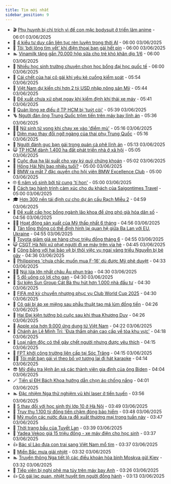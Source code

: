 ```yaml
---
title: Tim mới nhất
sidebar_position: 9
---
```


<!-- vnexpress-tin-moi-nhat:START -->
- 🎬 [Phụ huynh bị chỉ trích vì để con mặc bodysuit ở triển lãm anime](https://vnexpress.net/phu-huynh-bi-chi-trich-vi-de-con-mac-bodysuit-o-trien-lam-anime-4893803.html) - 06:01 03/06/2025
- 🐎 [4 kiểu tư duy cần liên tục rèn luyện trong thời AI](https://vnexpress.net/4-kieu-tu-duy-can-lien-tuc-ren-luyen-trong-thoi-ai-4893746.html) - 06:00 03/06/2025
- 🦍 [Tôi &#39;bới lông tìm vết&#39; khi điện thoại bạn gái hết pin](https://vnexpress.net/toi-boi-long-tim-vet-khi-dien-thoai-ban-gai-het-pin-4893055.html) - 06:00 03/06/2025
- 🏊 [Vinamilk tặng gần 70.000 hộp sữa cho trẻ khó khăn dịp 1/6](https://vnexpress.net/vinamilk-tang-gan-70-000-hop-sua-cho-tre-kho-khan-dip-1-6-4893899.html) - 06:00 03/06/2025
- 🎊 [Nhiều học sinh trường chuyên chọn học bổng đại học quốc tế](https://vnexpress.net/nhieu-hoc-sinh-truong-chuyen-chon-hoc-bong-dai-hoc-quoc-te-4892033.html) - 06:00 03/06/2025
- 🎃 [Cái chết của hai cô gái khi yêu kẻ cuồng kiểm soát](https://vnexpress.net/cai-chet-cua-hai-co-gai-khi-yeu-ke-cuong-kiem-soat-4893876.html) - 05:54 03/06/2025
- 🧰 [Việt Nam dự kiến chi hơn 2 tỷ USD nhập nông sản Mỹ](https://vnexpress.net/viet-nam-du-kien-chi-hon-2-ty-usd-nhap-nong-san-my-4893848.html) - 05:44 03/06/2025
- 🔭 [Đề xuất chưa xử phạt ngay khi kiểm định khí thải xe máy](https://vnexpress.net/de-xuat-chua-xu-phat-ngay-khi-kiem-dinh-khi-thai-xe-may-4893868.html) - 05:41 03/06/2025
- 🫶 [Quán lòng xe điếu ở TP HCM bị &#39;tuýt còi&#39;](https://vnexpress.net/quan-long-xe-dieu-o-tp-hcm-bi-tuyt-coi-4893896.html) - 05:39 03/06/2025
- 🪜 [Người đàn ông Trung Quốc trộm tiền trên máy bay lĩnh án](https://vnexpress.net/nguoi-dan-ong-trung-quoc-trom-tien-tren-may-bay-linh-an-4893912.html) - 05:36 03/06/2025
- 👨‍🏫 [Nữ sinh tử vong khi chạy xe vào &#39;điểm mù&#39;](https://vnexpress.net/nu-sinh-tu-vong-khi-chay-xe-vao-diem-mu-4893886.html) - 05:16 03/06/2025
- 🎊 [Diện mạo thay đổi ngỡ ngàng của thai phụ Trung Quốc](https://vnexpress.net/dien-mao-thay-doi-ngo-ngang-cua-thai-phu-trung-quoc-4893875.html) - 05:16 03/06/2025
- 🎊 [Người đánh gục bạn gái trong quán cà phê lĩnh án](https://vnexpress.net/nguoi-danh-guc-ban-gai-trong-quan-ca-phe-linh-an-4893892.html) - 05:13 03/06/2025
- 😺 [TP HCM dành 1.400 ha đất phát triển nhà ở xã hội](https://vnexpress.net/tp-hcm-danh-1-400-ha-dat-phat-trien-nha-o-xa-hoi-4893715.html) - 05:05 03/06/2025
- 🐘 [Cuộc đua hạ lãi suất cho vay ký quỹ chứng khoán](https://vnexpress.net/cuoc-dua-ha-lai-suat-cho-vay-ky-quy-chung-khoan-4892170.html) - 05:02 03/06/2025
- 🌁 [Hồng Hài Nhi bao nhiêu tuổi?](https://vnexpress.net/crossword-giai-o-chu-o-chu-hong-hai-nhi-bao-nhieu-tuoi-4882129.html) - 05:00 03/06/2025
- 🐲 [BMW ra mắt 7 đặc quyền cho hội viên BMW Excellence Club](https://vnexpress.net/bmw-ra-mat-7-dac-quyen-cho-hoi-vien-bmw-excellence-club-4893887.html) - 05:00 03/06/2025
- 🤓 [6 năm vô sinh bởi tử cung &#39;tí hon&#39;](https://vnexpress.net/6-nam-vo-sinh-boi-tu-cung-ti-hon-4893758.html) - 05:00 03/06/2025
- 💪 [Cách tạo hành trình cảm xúc cho du khách của Saigontimes Travel](https://vnexpress.net/cach-tao-hanh-trinh-cam-xuc-cho-du-khach-cua-saigontimes-travel-4893570.html) - 05:00 03/06/2025
- 🎓 [Hơn 300 nền tái định cư cho dự án cầu Rạch Miễu 2](https://vnexpress.net/hon-300-nen-tai-dinh-cu-cho-du-an-cau-rach-mieu-2-4893895.html) - 04:59 03/06/2025
- 🫣 [Đề xuất cấp học bổng ngành lão khoa để ứng phó già hóa dân số](https://vnexpress.net/de-xuat-cap-hoc-bong-nganh-lao-khoa-de-ung-pho-gia-hoa-dan-so-4893623.html) - 04:56 03/06/2025
- 🧑‍💻 [Hoạt động sản xuất của Mỹ thấp nhất 6 tháng](https://vnexpress.net/hoat-dong-san-xuat-cua-my-thap-nhat-6-thang-4893835.html) - 04:56 03/06/2025
- 🐲 [Tân tổng thống có thể định hình lại quan hệ giữa Ba Lan với EU, Ukraine](https://vnexpress.net/tan-tong-thong-co-the-dinh-hinh-lai-quan-he-giua-ba-lan-voi-eu-ukraine-4893497.html) - 04:55 03/06/2025
- 🌝 [Toyota giảm giá xe hàng chục triệu đồng tháng 6](https://vnexpress.net/toyota-giam-gia-xe-hang-chuc-trieu-dong-thang-6-4893773.html) - 04:55 03/06/2025
- 😺 [CSGT Hà Nội xử phạt người đi xe máy trên vỉa hè](https://vnexpress.net/csgt-ha-noi-xu-phat-nguoi-di-xe-may-tren-via-he-4893826.html) - 04:45 03/06/2025
- 🐎 [Công bằng với hai bảo vệ bị thôi việc vụ ngai vàng triều Nguyễn bị bẻ gãy](https://vnexpress.net/ngai-vang-trieu-nguyen-bi-be-gay-trach-nhiem-sau-thoi-viec-hai-bao-ve-4893807.html) - 04:36 03/06/2025
- 🎡 [Philippines &#39;chưa chắc muốn mua F-16&#39; dù được Mỹ phê duyệt](https://vnexpress.net/philippines-chua-chac-muon-mua-f-16-du-duoc-my-phe-duyet-4893769.html) - 04:33 03/06/2025
- 👨‍🏫 [Núi lửa lớn nhất châu Âu phun trào](https://vnexpress.net/nui-lua-lon-nhat-chau-au-phun-trao-4893707.html) - 04:30 03/06/2025
- 🦆 [5 đồ uống có lợi cho gan](https://vnexpress.net/5-do-uong-co-loi-cho-gan-4893833.html) - 04:30 03/06/2025
- 🚦 [Sự kiện Sun Group Cát Bà thu hút hơn 1.000 nhà đầu tư](https://vnexpress.net/su-kien-sun-group-cat-ba-thu-hut-hon-1-000-nha-dau-tu-4893557.html) - 04:30 03/06/2025
- 💫 [FIFA mở kỳ chuyển nhượng phục vụ Club World Cup 2025](https://vnexpress.net/fifa-mo-ky-chuyen-nhuong-phuc-vu-club-world-cup-2025-4893281.html) - 04:30 03/06/2025
- 🎉 [Cô gái bị áp xe miệng sau phẫu thuật tạo má lúm đồng tiền](https://vnexpress.net/co-gai-bi-ap-xe-mieng-sau-phau-thuat-tao-ma-lum-dong-tien-4893791.html) - 04:26 03/06/2025
- 🌋 [Hai Đại kiện tướng bỏ cuộc sau khi thua Khương Duy](https://vnexpress.net/hai-dai-kien-tuong-bo-cuoc-sau-khi-thua-khuong-duy-4893789.html) - 04:26 03/06/2025
- 🤖 [Apple xóa hơn 9.000 ứng dụng từ Việt Nam](https://vnexpress.net/apple-xoa-hon-9-000-ung-dung-tu-viet-nam-4893624.html) - 04:22 03/06/2025
- 🦏 [Chánh án Lê Minh Trí: &#39;Đưa thẩm phán cao cấp về tòa khu vực&#39;](https://vnexpress.net/chanh-an-le-minh-tri-dua-tham-phan-cao-cap-ve-toa-khu-vuc-4893816.html) - 04:18 03/06/2025
- 🦩 [Loại nấm độc có thể gây chết người nhưng được yêu thích](https://vnexpress.net/loai-nam-doc-co-the-gay-chet-nguoi-nhung-duoc-yeu-thich-4887987.html) - 04:15 03/06/2025
- 👺 [FPT khởi công trường liên cấp tại Sóc Trăng](https://vnexpress.net/fpt-khoi-cong-truong-lien-cap-tai-soc-trang-4893839.html) - 04:15 03/06/2025
- 🧑‍🏫 [Tôi mất bạn gái vì theo bố vợ tương lai đi hát karaoke](https://vnexpress.net/toi-mat-ban-gai-vi-theo-bo-vo-tuong-lai-di-hat-karaoke-4893750.html) - 04:14 03/06/2025
- 😎 [Mỹ điều tra lệnh ân xá các thành viên gia đình của ông Biden](https://vnexpress.net/my-dieu-tra-lenh-an-xa-cac-thanh-vien-gia-dinh-cua-ong-biden-4893760.html) - 04:04 03/06/2025
- 🪄 [Tiến sĩ ĐH Bách Khoa hướng dẫn chọn áo chống nắng](https://vnexpress.net/tien-si-dh-bach-khoa-huong-dan-chon-ao-chong-nang-4893829.html) - 04:01 03/06/2025
- 🏊 [Đặc nhiệm Nga thử nghiệm vũ khí laser ở tiền tuyến](https://vnexpress.net/dac-nhiem-nga-thu-nghiem-vu-khi-laser-o-tien-tuyen-4893451.html) - 03:56 03/06/2025
- 💃 [5 thay đổi với học sinh thi lớp 10 ở Hà Nội](https://vnexpress.net/so-giao-duc-luu-y-10-diem-moi-trong-ky-thi-lop-10-o-ha-noi-nam-2025-4893761.html) - 03:49 03/06/2025
- 🦆 [Truy thu 1.100 tỷ đồng tiền chậm đóng bảo hiểm](https://vnexpress.net/truy-thu-1-100-ty-dong-tien-cham-dong-bao-hiem-4893591.html) - 03:48 03/06/2025
- 🎊 [Mỹ muốn các nước đưa ra đề xuất thương mại trong tuần này](https://vnexpress.net/my-muon-cac-nuoc-dua-ra-de-xuat-thuong-mai-trong-tuan-nay-4893784.html) - 03:47 03/06/2025
- 👺 [Thời trang bầu của Tuyết Lan](https://vnexpress.net/thoi-trang-bau-cua-tuyet-lan-4891879.html) - 03:39 03/06/2025
- 🎡 [Yadea Vekoo giá 15 triệu đồng - xe máy điện cho học sinh](https://vnexpress.net/yadea-vekoo-gia-15-trieu-dong-xe-may-dien-cho-hoc-sinh-4893801.html) - 03:37 03/06/2025
- 👍 [Bác sĩ Lào đưa con trai sang Việt Nam mổ tim](https://vnexpress.net/bac-si-lao-dua-con-trai-sang-viet-nam-mo-tim-4893483.html) - 03:37 03/06/2025
- 🐎 [Miền Bắc mưa giải nhiệt](https://vnexpress.net/mien-bac-mua-giai-nhiet-4893739.html) - 03:32 03/06/2025
- 🏊 [Truyền thông Nga tiết lộ các điều khoản hòa bình Moskva gửi Kiev](https://vnexpress.net/truyen-thong-nga-tiet-lo-cac-dieu-khoan-hoa-binh-moskva-gui-kiev-4893747.html) - 03:32 03/06/2025
- 🦩 [Tiếp viên bị nghi phê ma túy trên máy bay Anh](https://vnexpress.net/tiep-vien-bi-nghi-phe-ma-tuy-tren-may-bay-anh-4893704.html) - 03:26 03/06/2025
- 👍 [Cô gái lạc quan, nhiệt huyết tìm người đồng hành](https://vnexpress.net/co-gai-lac-quan-nhiet-huyet-tim-nguoi-dong-hanh-4893776.html) - 03:13 03/06/2025<!-- vnexpress-tin-moi-nhat:END -->
